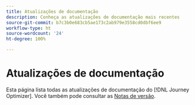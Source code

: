 ```yaml
---
title: Atualizações de documentação
description: Conheça as atualizações de documentação mais recentes
source-git-commit: b7c3b0e683cb5ae173c2ab979e3558cd0dbf6ee9
workflow-type: ht
source-wordcount: '24'
ht-degree: 100%

---
```



# Atualizações de documentação

Esta página lista todas as atualizações de documentação do [!DNL Journey Optimizer].
Você também pode consultar as [Notas de versão](release-notes.md).